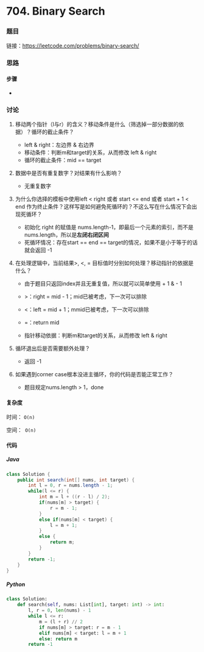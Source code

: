 

# 704. Binary Search

### 题目

链接：https://leetcode.com/problems/binary-search/



### 思路

#### 步骤

- 



### 讨论

1. 移动两个指针（l与r）的含义？移动条件是什么（筛选掉一部分数据的依据）？循环的截止条件？

   - left & right：左边界 & 右边界
   - 移动条件：判断m和target的关系，从而修改 left & right
   - 循环的截止条件：mid == target

2. 数据中是否有重复数字？对结果有什么影响？

   - 无重复数字

3. 为什么你选择的模板中使用left < right 或者 start <= end 或者 start + 1 < end 作为终止条件？这样写是如何避免死循环的？不这么写在什么情况下会出现死循环？

   - 初始化 right 的赋值是 nums.length-1，即最后一个元素的索引，而不是 nums.length，所以是**左闭右闭区间**
   - 死循环情况：存在start == end == target的情况，如果不是小于等于的话就会返回 -1

4. 在处理逻辑中，当前结果>, <, = 目标值时分别如何处理？移动指针的依据是什么？

   - 由于题目只返回index并且无重复值，所以就可以简单使用 + 1 & - 1

   - \>：right = mid - 1；mid已被考虑，下一次可以排除
   - \<：left = mid + 1；mmid已被考虑，下一次可以排除
   - =：return mid
   - 指针移动依据：判断m和target的关系，从而修改 left & right

5. 循环退出后是否需要额外处理？

   - 返回 -1

6. 如果遇到corner case根本没进主循环，你的代码是否能正常工作？

   - 题目规定nums.length > 1，done



#### 复杂度

时间： `O(n)`

空间：` O(n)`

#### 代码

##### Java

```java
class Solution {
    public int search(int[] nums, int target) {
        int l = 0, r = nums.length - 1;
        while(l <= r) {
            int m = l + ((r - l) / 2);
            if(nums[m] > target) {
                r = m - 1;
            }
            else if(nums[m] < target) {
                l = m + 1;
            }
            else {
                return m;
            }
        }
        return -1;
    }
}
```



##### Python

```python
class Solution:
    def search(self, nums: List[int], target: int) -> int:
        l, r = 0, len(nums) - 1
        while l <= r:
            m = (l + r) // 2
            if nums[m] > target: r = m - 1
            elif nums[m] < target: l = m + 1
            else: return m
        return -1
```